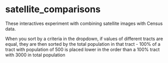 # satellite_comparisons

These interactives experiment with combining satellite images with Census data.

When you sort by a criteria in the dropdown, if values of different tracts are equal, they are then sorted by the total population in that tract - 100% of a tract with population of 500 is placed lower in the order than a 100% tract with 3000 in total population
